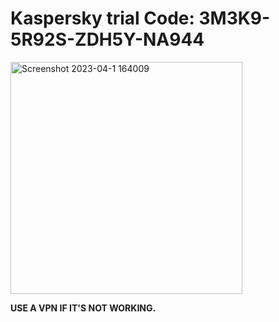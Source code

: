   # Kaspersky trial Code: 3M3K9-5R92S-ZDH5Y-NA944

<img width="371" alt="Screenshot 2023-04-1 164009" src="https://user-images.githubusercontent.com/123305689/231231145-effed7cd-786d-4e5f-a94a-f8a831abf54f.png">

**USE A VPN IF IT'S NOT WORKING.**
